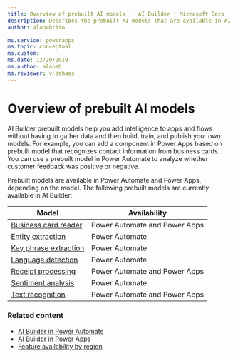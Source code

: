 ```yaml
---
title: Overview of prebuilt AI models -  AI Builder | Microsoft Docs
description: Describes the prebuilt AI models that are available in AI Builder.
author: alanabrito

ms.service: powerapps
ms.topic: conceptual
ms.custom: 
ms.date: 12/20/2019
ms.author: alanab
ms.reviewer: v-dehaas
---
```


# Overview of prebuilt AI models

AI Builder prebuilt models help you add intelligence to apps and flows without having to gather data and then build, train, and publish your own models. For example, you can add a component in Power Apps based on prebuilt model that recognizes contact information from business cards.  You can use  a prebuilt model in Power Automate to analyze whether customer feedback was positive or negative.

Prebuilt models are available in Power Automate and Power Apps, depending on the model. The following prebuilt models are currently available in AI Builder:

|Model |Availability  |
|---------|---------|
|[Business card reader](prebuilt-business-card.md)   |   Power Automate and Power Apps     |
|[Entity extraction ](prebuilt-entity-extraction.md)    |    Power Automate    |
|[Key phrase extraction](prebuilt-key-phrase.md)  |    Power Automate    |
|[Language detection](prebuilt-language-detection.md)  |    Power Automate    |
|[Receipt processing](prebuilt-receipt-processing.md)   |   Power Automate and Power Apps     |
|[Sentiment analysis ](prebuilt-sentiment-analysis.md)    |    Power Automate    |
|[Text recognition](prebuilt-text-recognition.md)      |    Power Automate and Power Apps  |

### Related content

- [AI Builder in Power Automate](use-in-flow-overview.md)
- [AI Builder in Power Apps](use-in-powerapps-overview.md)
- [Feature availability by region](availability-region.md)
